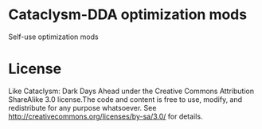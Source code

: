 # Cataclysm-DDA optimization mods
Self-use optimization mods

# License
Like Cataclysm: Dark Days Ahead under the Creative Commons Attribution ShareAlike 3.0 license.The code and content is free to use, modify, and redistribute for any purpose whatsoever. See http://creativecommons.org/licenses/by-sa/3.0/ for details.

